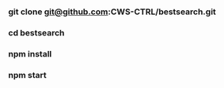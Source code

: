 ### git clone git@github.com:CWS-CTRL/bestsearch.git

### cd bestsearch

### npm install

### npm start
